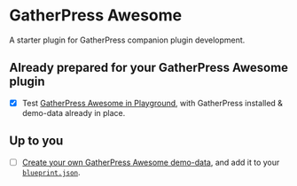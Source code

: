 # GatherPress Awesome

A starter plugin for GatherPress companion plugin development.

## Already prepared for your GatherPress Awesome plugin

- [x] Test [GatherPress Awesome in Playground](https://playground.wordpress.net/builder/builder.html?blueprint-url=https://raw.githubusercontent.com/GatherPress/gatherpress-awesome/main/.wordpress-org/blueprints/blueprint.json), with GatherPress installed & demo-data already in place.

## Up to you

- [ ] [Create your own GatherPress Awesome demo-data](https://github.com/carstingaxion/crud-the-docs-playground), and add it to your [`blueprint.json`](/.wordpress-org/blueprints/blueprint.json).
